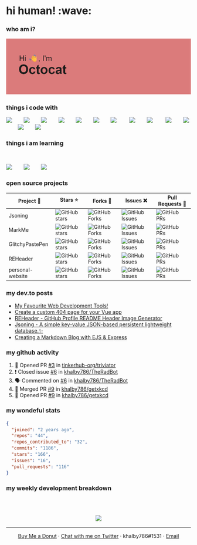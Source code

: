 
<h1>hi human! :wave:</h1>

<h3>who am i?</h3>

<img src="https://github.com/khalby786/khalby786/blob/master/header.png?raw=true">

<h3>things i code with</h3>

<img src="https://devicons.github.io/devicon/devicon.git/icons/html5/html5-plain.svg" width="40px">&nbsp;&nbsp;&nbsp;&nbsp;&nbsp;&nbsp;&nbsp;&nbsp;<img src="https://devicons.github.io/devicon/devicon.git/icons/css3/css3-plain.svg" width="40px">&nbsp;&nbsp;&nbsp;&nbsp;&nbsp;&nbsp;&nbsp;&nbsp;<img src="https://devicons.github.io/devicon/devicon.git/icons/javascript/javascript-original.svg" width="40px">&nbsp;&nbsp;&nbsp;&nbsp;&nbsp;&nbsp;&nbsp;&nbsp;<img src="https://devicons.github.io/devicon/devicon.git/icons/nodejs/nodejs-plain.svg" width="40px">&nbsp;&nbsp;&nbsp;&nbsp;&nbsp;&nbsp;&nbsp;&nbsp;<img src="https://devicons.github.io/devicon/devicon.git/icons/express/express-original.svg" width="40px">&nbsp;&nbsp;&nbsp;&nbsp;&nbsp;&nbsp;&nbsp;&nbsp;<img src="https://devicons.github.io/devicon/devicon.git/icons/vuejs/vuejs-original.svg" width="40px">&nbsp;&nbsp;&nbsp;&nbsp;&nbsp;&nbsp;&nbsp;&nbsp;<img src="https://devicons.github.io/devicon/devicon.git/icons/git/git-original.svg" width="40px">&nbsp;&nbsp;&nbsp;&nbsp;&nbsp;&nbsp;&nbsp;&nbsp;&nbsp;<img src="https://devicons.github.io/devicon/devicon.git/icons/github/github-original.svg" width="40px">&nbsp;&nbsp;&nbsp;&nbsp;&nbsp;&nbsp;&nbsp;&nbsp;<img src="https://devicons.github.io/devicon/devicon.git/icons/gimp/gimp-original.svg" width="40px">&nbsp;&nbsp;&nbsp;&nbsp;&nbsp;&nbsp;&nbsp;&nbsp;&nbsp;<img src="https://devicons.github.io/devicon/devicon.git/icons/mongodb/mongodb-original.svg" width="40px">&nbsp;&nbsp;&nbsp;&nbsp;&nbsp;&nbsp;&nbsp;&nbsp;<img src="https://devicons.github.io/devicon/devicon.git/icons/npm/npm-original-wordmark.svg" width="40px">&nbsp;&nbsp;&nbsp;&nbsp;&nbsp;&nbsp;&nbsp;&nbsp;<img src="https://devicons.github.io/devicon/devicon.git/icons/ubuntu/ubuntu-plain.svg" width="40px">&nbsp;&nbsp;&nbsp;&nbsp;&nbsp;&nbsp;&nbsp;&nbsp;<img src="https://devicons.github.io/devicon/devicon.git/icons/twitter/twitter-original.svg" width="40px">


<h3>things i am learning </h3>

<br>

<img src="https://devicons.github.io/devicon/devicon.git/icons/typescript/typescript-original.svg" width="40px">&nbsp;&nbsp;&nbsp;&nbsp;&nbsp;&nbsp;&nbsp;&nbsp;<img src="https://devicons.github.io/devicon/devicon.git/icons/react/react-original.svg" width="40px">&nbsp;&nbsp;&nbsp;&nbsp;&nbsp;&nbsp;&nbsp;&nbsp;<img src="https://devicons.github.io/devicon/devicon.git/icons/go/go-original.svg" width="40px">

<h3>open source projects</h3>


| Project  🚧 | Stars :star: | Forks 🍴 | Issues ❌ | Pull Requests 🌿 |
|---------|-------|-------|--------|---------------|
| Jsoning | ![GitHub stars](https://img.shields.io/github/stars/khalby786/jsoning?style=for-the-badge) | ![GitHub Forks](https://img.shields.io/github/forks/khalby786/jsoning?style=for-the-badge) | ![GitHub Issues](https://img.shields.io/github/issues/khalby786/jsoning?style=for-the-badge) | ![GitHub PRs](https://img.shields.io/github/issues-pr/khalby786/jsoning?style=for-the-badge) |
| MarkMe | ![GitHub stars](https://img.shields.io/github/stars/khalby786/markme?style=for-the-badge) | ![GitHub Forks](https://img.shields.io/github/forks/khalby786/markme?style=for-the-badge) | ![GitHub Issues](https://img.shields.io/github/issues/khalby786/markme?style=for-the-badge) | ![GitHub PRs](https://img.shields.io/github/issues-pr/khalby786/markme?style=for-the-badge) |
| GlitchyPastePen | ![GitHub stars](https://img.shields.io/github/stars/khalby786/GlitchyPastePen?style=for-the-badge) | ![GitHub Forks](https://img.shields.io/github/forks/khalby786/GlitchyPastePen?style=for-the-badge) | ![GitHub Issues](https://img.shields.io/github/issues/khalby786/GlitchyPastePen?style=for-the-badge) | ![GitHub PRs](https://img.shields.io/github/issues-pr/khalby786/GlitchyPastePen?style=for-the-badge) |
| REHeader | ![GitHub stars](https://img.shields.io/github/stars/khalby786/REHeader?style=for-the-badge) | ![GitHub Forks](https://img.shields.io/github/forks/khalby786/jsoning?style=for-the-badge) | ![GitHub Issues](https://img.shields.io/github/issues/khalby786/REHeader?style=for-the-badge) | ![GitHub PRs](https://img.shields.io/github/issues-pr/khalby786/REHeader?style=for-the-badge) |
| personal-website | ![GitHub stars](https://img.shields.io/github/stars/khalby786/personal-website?style=for-the-badge) | ![GitHub Forks](https://img.shields.io/github/forks/khalby786/personal-website?style=for-the-badge) | ![GitHub Issues](https://img.shields.io/github/issues/khalby786/personal-website?style=for-the-badge) | ![GitHub PRs](https://img.shields.io/github/issues-pr/khalby786/personal-website?style=for-the-badge) |

<h3>my dev.to posts</h3>

<!-- BLOG-POST-LIST:START -->
- [My Favourite Web Development Tools!](https://dev.to/khalby786/my-favourite-web-development-tools-16af)
- [Create a custom 404 page for your Vue app](https://dev.to/khalby786/create-a-custom-404-page-for-your-vue-app-1d0a)
- [REHeader - GitHub Profile README Header Image Generator](https://dev.to/khalby786/reheader-github-profile-readme-header-image-generator-45pe)
- [Jsoning - A simple key-value JSON-based persistent lightweight database.✨](https://dev.to/khalby786/jsoning-a-simple-key-value-json-based-persistent-lightweight-database-51c0)
- [Creating a Markdown Blog with EJS & Express](https://dev.to/khalby786/creating-a-markdown-blog-with-ejs-express-j40)
<!-- BLOG-POST-LIST:END -->

<h3>my github activity</h3>

<!--START_SECTION:activity-->
1. 💪 Opened PR [#3](https://github.com//tinkerhub-org/triviator/pull/3) in [tinkerhub-org/triviator](https://github.com//tinkerhub-org/triviator)
2. ❗️ Closed issue [#6](https://github.com//khalby786/TheRadBot/issues/6) in [khalby786/TheRadBot](https://github.com//khalby786/TheRadBot)
3. 🗣 Commented on [#6](https://github.com//khalby786/TheRadBot/issues/6) in [khalby786/TheRadBot](https://github.com//khalby786/TheRadBot)
4. 🎉 Merged PR [#9](https://github.com//khalby786/getxkcd/pull/9) in [khalby786/getxkcd](https://github.com//khalby786/getxkcd)
5. 💪 Opened PR [#9](https://github.com//khalby786/getxkcd/pull/9) in [khalby786/getxkcd](https://github.com//khalby786/getxkcd)
<!--END_SECTION:activity-->

<h3>my wondeful stats</h3>

```json
{
  "joined": "2 years ago",
  "repos": "44",
  "repos_contributed_to": "32",
  "commits": "1186",
  "stars": "166",
  "issues": "16",
  "pull_requests": "116"
}
```

<h3>my weekly development breakdown</h3>

<!--START_SECTION:waka-->
<!--END_SECTION:waka-->

<br><br>

<div align="center">
  <img src="https://github-profile-trophy.vercel.app/?username=khalby786&column=7&theme=onedark" />
</div>


<hr>

<div align="center">
  <a href="https://buymeacoffee.com/khaleelgibran">Buy Me a Donut</a> · <a href="https://twitter.com/khalby786">Chat with me on Twitter</a> ·  khalby786#1531 · <a href="mailto:khalby786@gmail.com">Email</a> 
</div>
